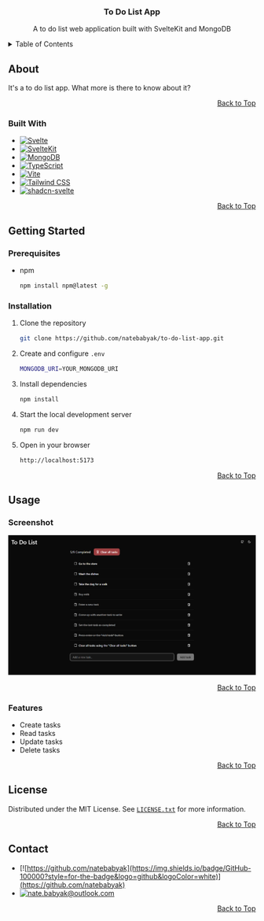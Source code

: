 <div align="center">
  <h3>To Do List App</h3>
  <p>A to do list web application built with SvelteKit and MongoDB</p>
</div>

<details>
  <summary>Table of Contents</summary>
  <ol>
    <li>
      <a href="#about">About</a>
      <ul>
        <li><a href="#built-with">Built With</a></li>
      </ul>
    </li>
    <li>
      <a href="#getting-started">Getting Started</a>
      <ul>
        <li><a href="#prerequisites">Prerequisites</a></li>
        <li><a href="#installation">Installation</a></li>
      </ul>
    </li>
    <li>
      <a href="#usage">Usage</a>
        <ul>
          <li><a href="#screenshot">Screenshot</a></li>
          <li><a href="#features">Features</a></li>
        </ul>
    </li>
    <li><a href="#license">License</a></li>
    <li><a href="#contact">Contact</a></li>
  </ol>
</details>

<!-- ABOUT -->

## About

It's a to do list app. What more is there to know about it?

<p align="right"><a href="#top">Back to Top</a></p>

<!-- BUILT WITH -->

### Built With

- [![Svelte](https://img.shields.io/badge/Svelte-4A4A55?style=for-the-badge&logo=svelte&logoColor=FF3E00)](https://svelte.dev/)
- [![SvelteKit](https://img.shields.io/badge/SvelteKit-FF3E00?style=for-the-badge&logo=Svelte&logoColor=white)](https://svelte.dev/)
- [![MongoDB](https://img.shields.io/badge/MongoDB-4EA94B?style=for-the-badge&logo=mongodb&logoColor=white)](https://www.mongodb.com/)
- [![TypeScript](https://img.shields.io/badge/TypeScript-007ACC?style=for-the-badge&logo=typescript&logoColor=white)](https://www.typescriptlang.org/)
- [![Vite](https://img.shields.io/badge/Vite-B73BFE?style=for-the-badge&logo=vite&logoColor=FFD62E)](https://vite.dev/)
- [![Tailwind CSS](https://img.shields.io/badge/Tailwind_CSS-38B2AC?style=for-the-badge&logo=tailwind-css&logoColor=white)](https://tailwindcss.com/)
- [![shadcn-svelte](https://img.shields.io/badge/shadcn--svelte-000000?style=for-the-badge&logo=shadcnui&logoColor=FF3E00)](https://www.shadcn-svelte.com/)

<p align="right"><a href="#top">Back to Top</a></p>

<!-- GETTING STARTED -->

## Getting Started

<!-- PREREQUISITES -->

### Prerequisites

- npm

  ```bash
  npm install npm@latest -g
  ```

<!-- INSTALLATION -->

### Installation

1. Clone the repository

   ```bash
   git clone https://github.com/natebabyak/to-do-list-app.git
   ```

2. Create and configure `.env`

   ```bash
   MONGODB_URI=YOUR_MONGODB_URI
   ```

3. Install dependencies

   ```bash
   npm install
   ```

4. Start the local development server

   ```bash
   npm run dev
   ```

5. Open in your browser

   ```bash
   http://localhost:5173
   ```

<p align="right"><a href="#top">Back to Top</a></p>

<!-- USAGE -->

## Usage

### Screenshot

![Screenshot](static/screenshot.png)

<p align="right"><a href="#top">Back to Top</a></p>

### Features

- Create tasks
- Read tasks
- Update tasks
- Delete tasks

<p align="right"><a href="#top">Back to Top</a></p>

## License

Distributed under the MIT License. See [`LICENSE.txt`](https://github.com/natebabyak/to-do-list-app/blob/main/LICENSE.txt) for more information.

<div align="right"><a href="#top">Back to Top</a></div>

<!-- CONTACT -->

## Contact

- [![https://github.com/natebabyak](https://img.shields.io/badge/GitHub-100000?style=for-the-badge&logo=github&logoColor=white)](https://github.com/natebabyak)
- [![nate.babyak@outlook.com](https://img.shields.io/badge/Microsoft_Outlook-0078D4?style=for-the-badge&logo=microsoft-outlook&logoColor=white)](nate.babyak@outlook.com)

<div align="right"><a href="#top">Back to Top</a></div>
